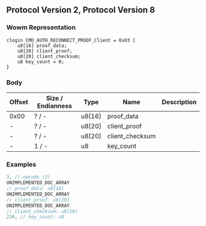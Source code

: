 ## Protocol Version 2, Protocol Version 8

### Wowm Representation
```rust,ignore
clogin CMD_AUTH_RECONNECT_PROOF_Client = 0x03 {
    u8[16] proof_data;
    u8[20] client_proof;
    u8[20] client_checksum;
    u8 key_count = 0;
}
```
### Body
| Offset | Size / Endianness | Type | Name | Description |
| ------ | ----------------- | ---- | ---- | ----------- |
| 0x00 | ? / - | u8[16] | proof_data |  |
| - | ? / - | u8[20] | client_proof |  |
| - | ? / - | u8[20] | client_checksum |  |
| - | 1 / - | u8 | key_count |  |
### Examples
```c
3, // opcode (3)
UNIMPLEMENTED_DOC_ARRAY
// proof_data: u8[16]
UNIMPLEMENTED_DOC_ARRAY
// client_proof: u8[20]
UNIMPLEMENTED_DOC_ARRAY
// client_checksum: u8[20]
234, // key_count: u8
```
